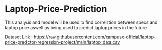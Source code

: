 # Laptop-Price-Prediction

This analysis and model will be used to find correlation between specs and laptop price aswell as being used to predict laptop prices in the future.

Dataset Link : https://raw.githubusercontent.com/campusx-official/laptop-price-predictor-regression-project/main/laptop_data.csv

